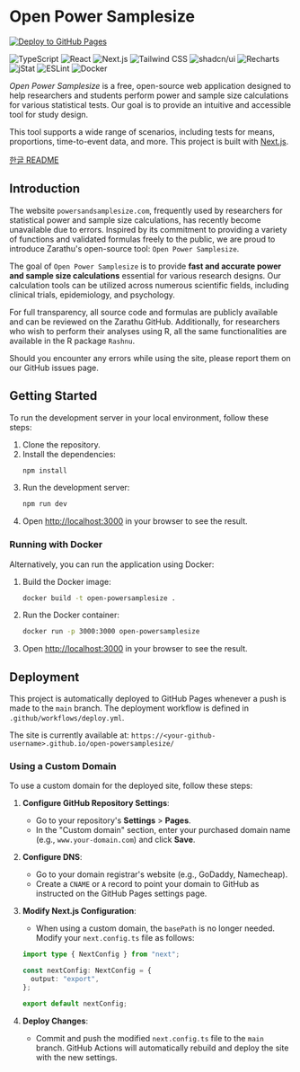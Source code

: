 # Open Power Samplesize

[![Deploy to GitHub Pages](https://github.com/zarathucorp/open-powersamplesize/actions/workflows/deploy.yml/badge.svg)](https://github.com/zarathucorp/open-powersamplesize/actions/workflows/deploy.yml)

<p align="left">
  <img src="https://img.shields.io/badge/TypeScript-007ACC?style=flat-square&logo=typescript&logoColor=white" alt="TypeScript"/>
  <img src="https://img.shields.io/badge/React-20232A?style=flat-square&logo=react&logoColor=61DAFB" alt="React"/>
  <img src="https://img.shields.io/badge/Next.js-000000?style=flat-square&logo=nextdotjs&logoColor=white" alt="Next.js"/>
  <img src="https://img.shields.io/badge/Tailwind_CSS-38B2AC?style=flat-square&logo=tailwind-css&logoColor=white" alt="Tailwind CSS"/>
  <img src="https://img.shields.io/badge/shadcn%2Fui-000000?style=flat-square" alt="shadcn/ui"/>
  <img src="https://img.shields.io/badge/Recharts-B42424?style=flat-square" alt="Recharts"/>
  <img src="https://img.shields.io/badge/jStat-3B82F6?style=flat-square" alt="jStat"/>
  <img src="https://img.shields.io/badge/ESLint-4B3263?style=flat-square&logo=eslint&logoColor=white" alt="ESLint"/>
  <img src="https://img.shields.io/badge/Docker-2496ED?style=flat-square&logo=docker&logoColor=white" alt="Docker"/>
</p>

*Open Power Samplesize* is a free, open-source web application designed to help researchers and students perform power and sample size calculations for various statistical tests. Our goal is to provide an intuitive and accessible tool for study design.

This tool supports a wide range of scenarios, including tests for means, proportions, time-to-event data, and more. This project is built with [Next.js](https://nextjs.org).

[한글 README](./README.ko.md)

## Introduction

The website `powersandsamplesize.com`, frequently used by researchers for statistical power and sample size calculations, has recently become unavailable due to errors. Inspired by its commitment to providing a variety of functions and validated formulas freely to the public, we are proud to introduce Zarathu's open-source tool: `Open Power Samplesize`.

The goal of `Open Power Samplesize` is to provide **fast and accurate power and sample size calculations** essential for various research designs. Our calculation tools can be utilized across numerous scientific fields, including clinical trials, epidemiology, and psychology.

For full transparency, all source code and formulas are publicly available and can be reviewed on the Zarathu GitHub. Additionally, for researchers who wish to perform their analyses using R, all the same functionalities are available in the R package `Rashnu`.

Should you encounter any errors while using the site, please report them on our GitHub issues page.

## Getting Started

To run the development server in your local environment, follow these steps:

1.  Clone the repository.
2.  Install the dependencies:
    ```bash
    npm install
    ```
3.  Run the development server:
    ```bash
    npm run dev
    ```
4.  Open [http://localhost:3000](http://localhost:3000) in your browser to see the result.

### Running with Docker

Alternatively, you can run the application using Docker:

1.  Build the Docker image:
    ```bash
    docker build -t open-powersamplesize .
    ```
2.  Run the Docker container:
    ```bash
    docker run -p 3000:3000 open-powersamplesize
    ```
3.  Open [http://localhost:3000](http://localhost:3000) in your browser to see the result.

## Deployment

This project is automatically deployed to GitHub Pages whenever a push is made to the `main` branch. The deployment workflow is defined in `.github/workflows/deploy.yml`.

The site is currently available at:
`https://<your-github-username>.github.io/open-powersamplesize/`

### Using a Custom Domain

To use a custom domain for the deployed site, follow these steps:

1.  **Configure GitHub Repository Settings**:
    *   Go to your repository's **Settings** > **Pages**.
    *   In the "Custom domain" section, enter your purchased domain name (e.g., `www.your-domain.com`) and click **Save**.

2.  **Configure DNS**:
    *   Go to your domain registrar's website (e.g., GoDaddy, Namecheap).
    *   Create a `CNAME` or `A` record to point your domain to GitHub as instructed on the GitHub Pages settings page.

3.  **Modify Next.js Configuration**:
    *   When using a custom domain, the `basePath` is no longer needed. Modify your `next.config.ts` file as follows:

    ```typescript
    import type { NextConfig } from "next";

    const nextConfig: NextConfig = {
      output: "export",
    };

    export default nextConfig;
    ```

4.  **Deploy Changes**:
    *   Commit and push the modified `next.config.ts` file to the `main` branch. GitHub Actions will automatically rebuild and deploy the site with the new settings.
